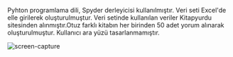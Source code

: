 Pyhton programlama dili, Spyder derleyicisi kullanılmıştır. Veri seti Excel'de elle girilerek oluşturulmuştur. Veri setinde kullanılan veriler Kitapyurdu sitesinden alınmıştır.Otuz farklı kitabın her birinden 50 adet yorum alınarak oluşturulmuştur. Kullanıcı ara yüzü tasarlanmamıştır. 

![screen-capture](https://user-images.githubusercontent.com/33496795/94364380-7bcb0680-00d1-11eb-8e07-68ed3de79567.gif)
